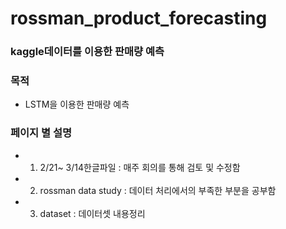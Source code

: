 # rossman_product_forecasting
### kaggle데이터를 이용한 판매량 예측
### 목적
- LSTM을 이용한 판매량 예측 

### 페이지 별 설명
- 1. 2/21~ 3/14한글파일 : 매주 회의를 통해 검토 및 수정함
- 2. rossman data study : 데이터 처리에서의 부족한 부분을 공부함 
- 3. dataset : 데이터셋 내용정리


